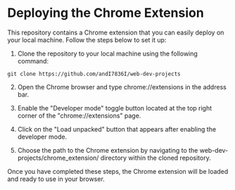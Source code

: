 # Deploying the Chrome Extension

This repository contains a Chrome extension that you can easily deploy on your local machine. Follow the steps below to set it up:

1. Clone the repository to your local machine using the following command:
```
git clone https://github.com/andI7836I/web-dev-projects
```

2. Open the Chrome browser and type chrome://extensions in the address bar.
3. Enable the "Developer mode" toggle button located at the top right corner of the "chrome://extensions" page.

4. Click on the "Load unpacked" button that appears after enabling the developer mode.

5. Choose the path to the Chrome extension by navigating to the web-dev-projects/chrome_extension/ directory within the cloned repository.

Once you have completed these steps, the Chrome extension will be loaded and ready to use in your browser.